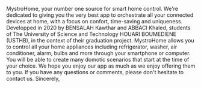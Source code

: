 MystroHome, your number one source for smart home control. We're dedicated to giving you the very best app to orchestrate all your connected devices at home, with a focus on confort, time-saving and uniqueness.
Developped in 2020 by BENSALAH Kawthar and ABBACI Khaled, students of The University of Science and Technology HOUARI BOUMEDIENE (USTHB), in the context of their graduation project.
MystroHome allows you to control all your home appliances including refrigerator, washer, air conditioner, alarm, bulbs and more through your smartphone or computer.
You will be able to create many domotic scenarios that start at the time of your choice.
We hope you enjoy our app as much as we enjoy offering them to you. If you have any questions or comments, please don't hesitate to contact us.
Sincerely,
